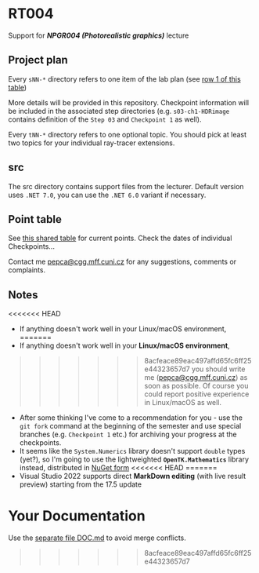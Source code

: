 # RT004
Support for ***NPGR004 (Photorealistic graphics)*** lecture

## Project plan
Every `sNN-*` directory refers to one item of the lab plan
(see [row 1 of this table](https://docs.google.com/spreadsheets/d/1jnkLW1R7_FYD6QcWP1X_a3_xoVFAU-LzF6ErXKNgqVs/edit?usp=sharing))

More details will be provided in this repository. Checkpoint
information will be included in the associated step directories
(e.g. `s03-ch1-HDRimage` contains definition of the `Step 03` and `Checkpoint 1` as well).

Every `tNN-*` directory refers to one optional topic. You
should pick at least two topics for your individual ray-tracer
extensions.

## src

The src directory contains support files from the lecturer. Default
version uses `.NET 7.0`, you can use the `.NET 6.0` variant if necessary.

## Point table

See [this shared table](https://docs.google.com/spreadsheets/d/1jnkLW1R7_FYD6QcWP1X_a3_xoVFAU-LzF6ErXKNgqVs/edit?usp=sharing)
for current points. Check the dates of individual Checkpoints...

Contact me <pepca@cgg.mff.cuni.cz> for any suggestions, comments or
complaints.

## Notes
<<<<<<< HEAD

* If anything doesn't work well in your Linux/macOS environment,
=======
* If anything doesn't work well in your **Linux/macOS environment**,
>>>>>>> 8acfeace89eac497affd65fc6ff25e44323657d7
  you should write me (<pepca@cgg.mff.cuni.cz>) as soon as possible.
  Of course you could report positive experience in Linux/macOS as well.
* After some thinking I've come to a recommendation for you - use
  the `git fork` command at the beginning of the semester and
  use special branches (e.g. `Checkpoint 1` etc.) for archiving your
  progress at the checkpoints.
* It seems like the `System.Numerics` library doesn't support `double`
  types (yet?), so I'm going to use the lightweighted **`OpenTK.Mathematics`**
  library instead, distributed in [NuGet form](https://www.nuget.org/packages/OpenTK.Mathematics/5.0.0-pre.8)
<<<<<<< HEAD
=======
* Visual Studio 2022 supports direct **MarkDown editing** (with live
  result preview) starting from the 17.5 update

# Your Documentation
Use the [separate file DOC.md](DOC.md) to avoid merge conflicts.
>>>>>>> 8acfeace89eac497affd65fc6ff25e44323657d7
